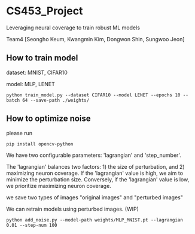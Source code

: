 # CS453_Project

Leveraging neural coverage to train robust ML models

Team4 [Seongho Keum, Kwangmin Kim, Dongwon Shin, Sungwoo Jeon]


## How to train model

dataset: MNIST, CIFAR10 

model: MLP, LENET

```
python train_model.py --dataset CIFAR10 --model LENET --epochs 10 --batch 64 --save-path ./weights/
```

## How to optimize noise

please run
```
pip install opencv-python
```

We have two configurable parameters: 'lagrangian' and 'step_number'.

The 'lagrangian' balances two factors: 1) the size of perturbation, and 2) maximizing neuron coverage. If the 'lagrangian' value is high, we aim to minimize the perturbation size. Conversely, if the 'lagrangian' value is low, we prioritize maximizing neuron coverage.

we save two types of images "original images" and "perturbed images"

We can retrain models using perturbed images. (WIP)
```
python add_noise.py --model-path weights/MLP_MNIST.pt --lagrangian 0.01 --step-num 100
```